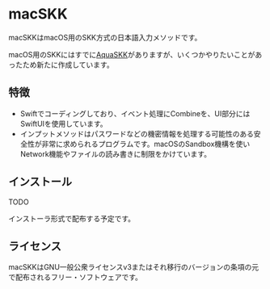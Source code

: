 macSKK
====
macSKKはmacOS用のSKK方式の日本語入力メソッドです。

macOS用のSKKにはすでに[AquaSKK](https://github.com/codefirst/aquaskk/)がありますが、いくつかやりたいことがあったため新たに作成しています。

## 特徴

- Swiftでコーディングしており、イベント処理にCombineを、UI部分にはSwiftUIを使用しています。
- インプットメソッドはパスワードなどの機密情報を処理する可能性のある安全性が非常に求められるプログラムです。macOSのSandbox機構を使いNetwork機能やファイルの読み書きに制限をかけています。

## インストール

TODO

インストーラ形式で配布する予定です。

## ライセンス

macSKKはGNU一般公衆ライセンスv3またはそれ移行のバージョンの条項の元で配布されるフリー・ソフトウェアです。
